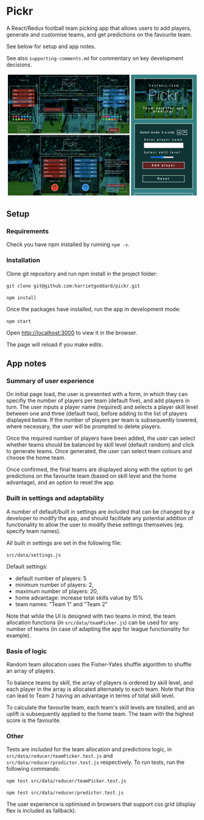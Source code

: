 # Pickr

A React/Redux football team picking app that allows users to add players, generate and customise teams, and get predictions on the favourite team.

See below for setup and app notes.

See also `supporting-comments.md` for commentary on key development decisions.

![alt text](./img/pickr-sample.jpg)

## Setup

### Requirements

Check you have npm installed by running `npm -v`.

### Installation

Clone git repository and run npm install in the project folder:

`git clone git@github.com:harrietgoddard/pickr.git`

`npm install`

Once the packages have installed, run the app in development mode:

`npm start`

Open [http://localhost:3000](http://localhost:3000) to view it in the browser.

The page will reload if you make edits.

## App notes

### Summary of user experience

On initial page load, the user is presented with a form, in which they can specifiy the number of players per team (default five), and add players in turn. The user inputs a player name (required) and selects a player skill level between one and three (default two), before adding to the list of players displayed below. If the number of players per team is subsequently lowered, where necessary, the user will be prompted to delete players.

Once the required number of players have been added, the user can select whether teams should be balanced by skill level (default random) and click to generate teams. Once generated, the user can select team colours and choose the home team.

Once confirmed, the final teams are displayed along with the option to get predictions on the favourite team (based on skill level and the home advantage), and an option to reset the app.

### Built in settings and adaptability

A number of default/built in settings are included that can be changed by a developer to modify the app, and should facilitate any potential addition of functionality to allow the user to modify these settings themselves (eg. specify team names).

All built in settings are set in the following file:

`src/data/settings.js`

Default settings:
- default number of players: 5
- minimum number of players: 2,
- maximum number of players: 20,
- home advantage: increase total skills value by 15%
- team names: "Team 1" and "Team 2"

Note that while the UI is designed with two teams in mind, the team allocation functions (in `src/data/teamPicker.js`) can be used for any number of teams (in case of adapting the app for league functionality for example).

### Basis of logic

Random team allocation uses the Fisher-Yates shuffle algorithm to shuffle an array of players. 

To balance teams by skill, the array of players is ordered by skill level, and each player in the array is allocated alternately to each team. Note that this can lead to Team 2 having an advantage in terms of total skill level.

To calculate the favourite team, each team's skill levels are totalled, and an uplift is subsequently applied to the home team. The team with the highest score is the favourite.

### Other

Tests are included for the team allocation and predictions logic, in `src/data/reducer/teamPicker.test.js` and `src/data/reducer/predictor.test.js` respectively. To run tests, run the following commands:

`npm test src/data/reducer/teamPicker.test.js`

`npm test src/data/reducer/predictor.test.js`

The user experience is optimised in browsers that support css grid (display flex is included as fallback).